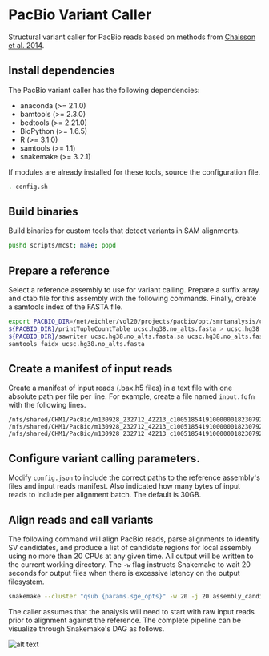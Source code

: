 # PacBio Variant Caller

Structural variant caller for PacBio reads based on methods from [Chaisson et
al. 2014](http://www.nature.com/nature/journal/vaop/ncurrent/full/nature13907.html).

## Install dependencies

The PacBio variant caller has the following dependencies:

  - anaconda (>= 2.1.0)
  - bamtools (>= 2.3.0)
  - bedtools (>= 2.21.0)
  - BioPython (>= 1.6.5)
  - R (>= 3.1.0)
  - samtools (>= 1.1)
  - snakemake (>= 3.2.1)

If modules are already installed for these tools, source the configuration file.

```bash
. config.sh
```

## Build binaries

Build binaries for custom tools that detect variants in SAM alignments.

```bash
pushd scripts/mcst; make; popd
```

## Prepare a reference

Select a reference assembly to use for variant calling. Prepare a suffix array
and ctab file for this assembly with the following commands. Finally, create a
samtools index of the FASTA file.

```bash
export PACBIO_DIR=/net/eichler/vol20/projects/pacbio/opt/smrtanalysis/current/analysis/bin
${PACBIO_DIR}/printTupleCountTable ucsc.hg38.no_alts.fasta > ucsc.hg38.no_alts.fasta.ctab
${PACBIO_DIR}/sawriter ucsc.hg38.no_alts.fasta.sa ucsc.hg38.no_alts.fasta
samtools faidx ucsc.hg38.no_alts.fasta
```

## Create a manifest of input reads

Create a manifest of input reads (.bax.h5 files) in a text file with one
absolute path per file per line. For example, create a file named `input.fofn`
with the following lines.

```
/nfs/shared/CHM1/PacBio/m130928_232712_42213_c100518541910000001823079209281310_s1_p0.1.bax.h5
/nfs/shared/CHM1/PacBio/m130928_232712_42213_c100518541910000001823079209281310_s1_p0.2.bax.h5
/nfs/shared/CHM1/PacBio/m130928_232712_42213_c100518541910000001823079209281310_s1_p0.3.bax.h5
```

## Configure variant calling parameters.

Modify `config.json` to include the correct paths to the reference assembly's
files and input reads manifest. Also indicated how many bytes of input reads to
include per alignment batch. The default is 30GB.

## Align reads and call variants

The following command will align PacBio reads, parse alignments to identify SV
candidates, and produce a list of candidate regions for local assembly using no
more than 20 CPUs at any given time. All output will be written to the current
working directory. The `-w` flag instructs Snakemake to wait 20 seconds for
output files when there is excessive latency on the output filesystem.

```bash
snakemake --cluster "qsub {params.sge_opts}" -w 20 -j 20 assembly_candidates.bed
```

The caller assumes that the analysis will need to start with raw input reads
prior to alignment against the reference. The complete pipeline can be visualize
through Snakemake's DAG as follows.

![alt text](https://raw.githubusercontent.com/EichlerLab/pacbio_variant_caller/master/pipeline.png?token=AAFNfD2eMQivs1n82iTL6pD7Mo5TorUuks5U27iIwA%3D%3D "Snakemake DAG for the SV caller pipeline")
